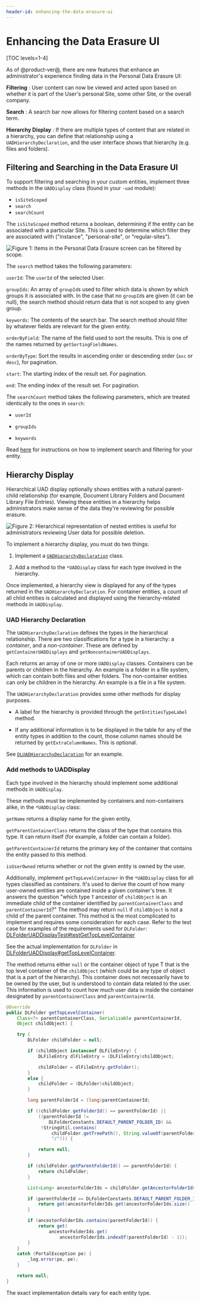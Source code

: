```yaml
---
header-id: enhancing-the-data-erasure-ui
---
```


# Enhancing the Data Erasure UI

[TOC levels=1-4]

As of @product-ver@, there are new features that enhance an administrator's
experience finding data in the Personal Data Erasure UI:

**Filtering**
: User content can now be viewed and acted upon based on
   whether it is part of the User's personal Site, some other Site, or the
   overall company.

**Search**
: A search bar now allows for filtering content based on a search term.

**Hierarchy Display**
: If there are multiple types of content that are related in a
hierarchy, you can define that relationship using a `UADHierarchyDeclaration`,
and the user interface shows that hierarchy (e.g. files and folders).

## Filtering and Searching in the Data Erasure UI

To support filtering and searching in your custom entities, implement three
methods in the `UADDisplay` class (found in your `-uad` module):

- `isSiteScoped`
- `search`
- `searchCount`

The `isSiteScoped` method returns a boolean, determining if the entity can be
associated with a particular Site. This is used to determine which filter they
are associated with ("instance", "personal-site", or "regular-sites").

![Figure 1: Items in the Personal Data Erasure screen can be filtered by scope.](../../images/uad-scope-filter.png) 

The `search` method takes the following parameters:

`userId`: The `userId` of the selected User.

`groupIds`: An array of `groupId`s used to filter which data is shown
by which groups it is associated with. In the case that no `groupId`s are
given (it can be null), the search method should return data that is not
scoped to any given group.

`keywords`: The contents of the search bar. The search method should filter by
whatever fields are relevant for the given entity.

`orderByField`: The name of the field used to sort the results. This is
one of the names returned by `getSortingFieldNames`.

`orderByType`: Sort the results in ascending order or descending
order (`asc` or `desc`), for pagination.

`start`: The starting index of the result set. For pagination.

`end`: The ending index of the result set. For pagination.

The `searchCount` method takes the following parameters, which are treated
identically to the ones in `search`:

- `userId`

- `groupIds`

- `keywords`

Read
[here](/docs/7-2/frameworks/-/knowledge_base/f/filtering-and-searching-uad-marked-entities)
for instructions on how to implement search and filtering for your entity. 

## Hierarchy Display

Hierarchical UAD display optionally shows entities with a natural parent-child
relationship (for example, Document Library Folders and Document Library File
Entries). Viewing these entities in a hierarchy helps administrators make sense
of the data they're reviewing for possible erasure.

![Figure 2: Hierarchical representation of nested entities is useful for administrators reviewing User data for possible deletion.](../../images/uad-hierarchy.png)

To implement a hierarchy display, you must do two things:

1.  Implement a
    [`UADHierarchyDeclaration`](https://github.com/liferay/liferay-portal/blob/7.2.x/modules/apps/user-associated-data/user-associated-data-api/src/main/java/com/liferay/user/associated/data/display/UADHierarchyDeclaration.java)
    class.

2.  Add a method to the `*UADDisplay` class for each type involved in the
    hierarchy.

Once implemented, a hierarchy view is displayed for any of the types returned in
the `UADHierarchyDeclaration`. For container entities, a count of all child
entities is calculated and displayed using the hierarchy-related methods in
`UADDisplay`.

### UAD Hierarchy Declaration

The `UADHierarchyDeclaration` defines the types in the hierarchical
relationship. There are two classifications for a type in a hierarchy: a
*container*, and a *non-container*. These are defined by
`getContainerUADDisplays` and `getNoncontainerUADDisplays`.

Each returns an array of one or more `UADDisplay` classes. Containers can be
parents or children in the hierarchy. An example is a folder in a file system,
which can contain both files and other folders. The non-container entities can
only be children in the hierarchy. An example is a file in a file
system.

The `UADHierarchyDeclaration` provides some other methods for display purposes.

- A label for the hierarchy is provided through the `getEntitiesTypeLabel`
  method.

- If any additional information is to be displayed in the table for any of the
  entity types in addition to the count, those column names should be returned
  by `getExtraColumnNames`. This is optional.

See [`DLUADHierarchyDeclaration`](https://github.com/liferay/liferay-portal/blob/master/modules/apps/document-library/document-library-uad/src/main/java/com/liferay/document/library/uad/display/DLUADHierarchyDeclaration.java) for an example.

### Add methods to UADDisplay

Each type involved in the hierarchy should implement some additional methods in
`UADDisplay`.

These methods must be implemented by containers and non-containers alike, in the
`*UADDisplay` class:

`getName` returns a display name for the given entity.

`getParentContainerClass` returns the class of the type that contains this type.
It can return itself (for example, a folder can contain a folder).

`getParentContainerId` returns the primary key of the container that contains
the entity passed to this method.

`isUserOwned` returns whether or not the given entity is owned by the user. 

Additionally, implement `getTopLevelContainer` in the `*UADDisplay` class for all types
classified as _containers_. It's used to derive the count of how many user-owned
entities are contained inside a given container's tree. It answers the question
"which type `T` ancestor of `childObject` is an immediate child of the container
identified by `parentContainerClass` and `parentContainerId`?" The method may
return `null` if `childObject` is not a child of the parent container. This
method is the most complicated to implement and requires some consideration for
each case. Refer to the test case for examples of the requirements used for
`DLFolder`:
[DLFolderUADDisplayTest#testGetTopLevelContainer](https://github.com/liferay/liferay-portal/blob/c8f78609353d6a83a0b755b0bbf93764959821ee/modules/apps/document-library/document-library-uad-test/src/testIntegration/java/com/liferay/document/library/uad/display/test/DLFolderUADDisplayTest.java#L67)

See the actual implementation for `DLFolder` in
[DLFolderUADDisplay#getTopLevelContainer](https://github.com/liferay/liferay-portal/blob/c8f78609353d6a83a0b755b0bbf93764959821ee/modules/apps/document-library/document-library-uad/src/main/java/com/liferay/document/library/uad/display/DLFolderUADDisplay.java#L105).

The method returns either `null` or the container object of type T that is the
top level container of the `childObject` (which could be any type of object that
is a part of the hierarchy). This container does not necessarily have to be
owned by the user, but is understood to contain data related to the user. This
information is used to count how much user data is inside the container
designated by `parentContainerClass` and `parentContainerId`.

```java
@Override
public DLFolder getTopLevelContainer(
    Class<?> parentContainerClass, Serializable parentContainerId,
    Object childObject) {

    try {
        DLFolder childFolder = null;

        if (childObject instanceof DLFileEntry) {
            DLFileEntry dlFileEntry = (DLFileEntry)childObject;

            childFolder = dlFileEntry.getFolder();
        }
        else {
            childFolder = (DLFolder)childObject;
        }

        long parentFolderId = (long)parentContainerId;

        if ((childFolder.getFolderId() == parentFolderId) ||
            ((parentFolderId !=
                DLFolderConstants.DEFAULT_PARENT_FOLDER_ID) &&
             !StringUtil.contains(
                 childFolder.getTreePath(), String.valueOf(parentFolderId),
                 "/"))) {

            return null;
        }

        if (childFolder.getParentFolderId() == parentFolderId) {
            return childFolder;
        }

        List<Long> ancestorFolderIds = childFolder.getAncestorFolderIds();

        if (parentFolderId == DLFolderConstants.DEFAULT_PARENT_FOLDER_ID) {
            return get(ancestorFolderIds.get(ancestorFolderIds.size() - 1));
        }

        if (ancestorFolderIds.contains(parentFolderId)) {
            return get(
                ancestorFolderIds.get(
                    ancestorFolderIds.indexOf(parentFolderId) - 1));
        }
    }
    catch (PortalException pe) {
        _log.error(pe, pe);
    }

    return null;
}
```

The exact implementation details vary for each entity type.
